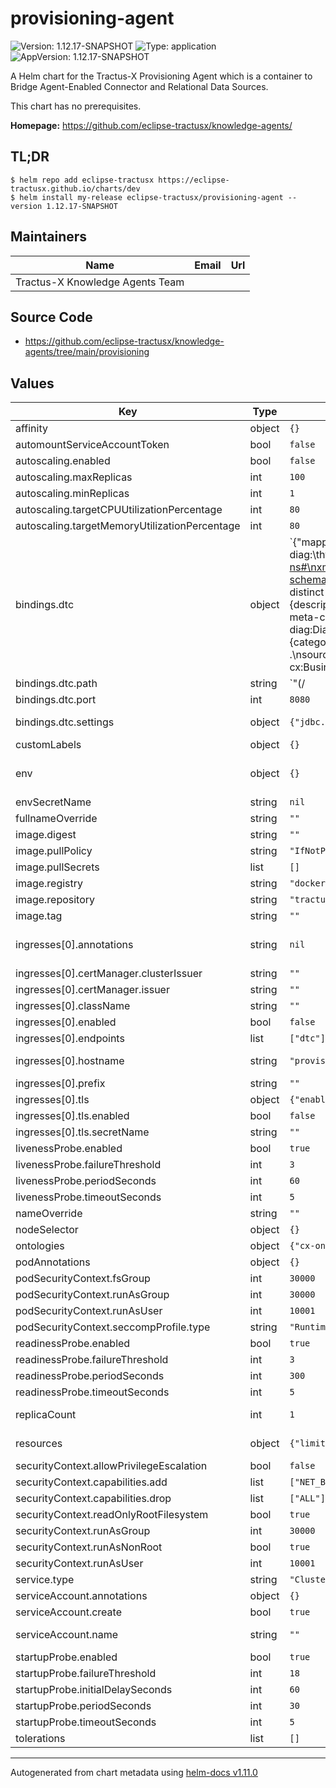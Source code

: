 <!--
 * Copyright (c) 2022,2023 Contributors to the Eclipse Foundation
 *
 * See the NOTICE file(s) distributed with this work for additional
 * information regarding copyright ownership.
 *
 * This program and the accompanying materials are made available under the
 * terms of the Apache License, Version 2.0 which is available at
 * https://www.apache.org/licenses/LICENSE-2.0.
 *
 * Unless required by applicable law or agreed to in writing, software
 * distributed under the License is distributed on an "AS IS" BASIS, WITHOUT
 * WARRANTIES OR CONDITIONS OF ANY KIND, either express or implied. See the
 * License for the specific language governing permissions and limitations
 * under the License.
 *
 * SPDX-License-Identifier: Apache-2.0

-->

# provisioning-agent

![Version: 1.12.17-SNAPSHOT](https://img.shields.io/badge/Version-1.10.2--SNAPSHOT-informational?style=flat-square) ![Type: application](https://img.shields.io/badge/Type-application-informational?style=flat-square) ![AppVersion: 1.12.17-SNAPSHOT](https://img.shields.io/badge/AppVersion-1.10.2--SNAPSHOT-informational?style=flat-square)

A Helm chart for the Tractus-X Provisioning Agent which is a container to Bridge Agent-Enabled Connector and Relational Data Sources.

This chart has no prerequisites.

**Homepage:** <https://github.com/eclipse-tractusx/knowledge-agents/>

## TL;DR
```shell
$ helm repo add eclipse-tractusx https://eclipse-tractusx.github.io/charts/dev
$ helm install my-release eclipse-tractusx/provisioning-agent --version 1.12.17-SNAPSHOT
```

## Maintainers

| Name | Email | Url |
| ---- | ------ | --- |
| Tractus-X Knowledge Agents Team |  |  |

## Source Code

* <https://github.com/eclipse-tractusx/knowledge-agents/tree/main/provisioning>

## Values

| Key | Type | Default | Description |
|-----|------|---------|-------------|
| affinity | object | `{}` | [Affinity](https://kubernetes.io/docs/concepts/scheduling-eviction/assign-pod-node/#affinity-and-anti-affinity) constrains which nodes the Pod can be scheduled on based on node labels. |
| automountServiceAccountToken | bool | `false` | Whether to [automount kubernetes API credentials](https://kubernetes.io/docs/tasks/configure-pod-container/configure-service-account/#use-the-default-service-account-to-access-the-api-server) into the pod |
| autoscaling.enabled | bool | `false` | Enables [horizontal pod autoscaling](https://kubernetes.io/docs/tasks/run-application/horizontal-pod-autoscale/https://kubernetes.io/docs/tasks/run-application/horizontal-pod-autoscale/) |
| autoscaling.maxReplicas | int | `100` | Maximum replicas if resource consumption exceeds resource threshholds |
| autoscaling.minReplicas | int | `1` | Minimal replicas if resource consumption falls below resource threshholds |
| autoscaling.targetCPUUtilizationPercentage | int | `80` | targetAverageUtilization of cpu provided to a pod |
| autoscaling.targetMemoryUtilizationPercentage | int | `80` | targetAverageUtilization of memory provided to a pod |
| bindings.dtc | object | `{"mapping":"[PrefixDeclaration]\ncx:\t\t\thttps://w3id.org/catenax/ontology#\ncx-diag:\thttps://w3id.org/catenax/ontology/diagnosis#\nowl:\t\thttp://www.w3.org/2002/07/owl#\nrdf:\t\thttp://www.w3.org/1999/02/22-rdf-syntax-ns#\nxml:\t\thttp://www.w3.org/XML/1998/namespace\nxsd:\t\thttp://www.w3.org/2001/XMLSchema#\nobda:\t\thttps://w3id.org/obda/vocabulary#\nrdfs:\t\thttp://www.w3.org/2000/01/rdf-schema#\n\n[MappingDeclaration] @collection [[\nmappingId\tdtc-meta\ntarget\t\tcx:BusinessPartner/{bpnl} rdf:type cx:BusinessPartner ; cx:BPNL {bpnl}^^xsd:string .\nsource\t\tSELECT distinct \"bpnl\" FROM \"dtc\".\"meta\"\n\nmappingId\tdtc-content\ntarget\t\tcx-diag:DTC/{id} rdf:type cx-diag:DTC ; cx-diag:Code {code}^^xsd:string ; cx-diag:Description {description}^^xsd:string ; cx-diag:PossibleCauses {possible_causes}^^xsd:string ; cx-diag:Version {lock_version}^^xsd:long .\nsource\t\tSELECT * FROM \"dtc\".\"content\"\n\nmappingId\tdtc-meta-content\ntarget\t\tcx-diag:DTC/{id} cx:provisionedBy cx:BusinessPartner/{bpnl} .\nsource\t\tSELECT \"bpnl\",\"id\" FROM \"dtc\".\"content\"\n\nmappingId\tdtc-part\ntarget\t\tcx-diag:DiagnosedPart/{entityGuid} rdf:type cx-diag:DTCPart ; cx-diag:EnDenomination {enDenomination}^^xsd:string ; cx-diag:Classification {classification}^^xsd:string ; cx-diag:Category {category}^^xsd:string.\nsource\t\tSELECT * FROM \"dtc\".\"part\"\n\nmappingId\tdtc-part-content\ntarget\t\tcx-diag:DTC/{dtc_id} cx-diag:affects cx-diag:DiagnosedPart/{part_entityGuid} .\nsource\t\tSELECT \"part_entityGuid\",\"dtc_id\" FROM \"dtc\".\"content_part\"\n\nmappingId\tdtc-meta-part\ntarget\t\tcx-diag:DiagnosedPart/{entityGuid} cx:provisionedBy cx:BusinessPartner/{bpnl} .\nsource\t\tSELECT \"bpnl\",\"entityGuid\" FROM \"dtc\".\"part\"\n]]","ontology":"cx-ontology.xml","path":"(/|$)(.*)","port":8080,"settings":{"jdbc.driver":"org.h2.Driver","jdbc.url":"jdbc:h2:file:/opt/ontop/database/db;INIT=RUNSCRIPT FROM '/opt/ontop/data/dtc.sql'","ontop.cardinalityMode":"LOOSE"}}` | Diagnostic trouble codesample endpoint/binding, for disabling, simply put dtc: {} in your values.yaml |
| bindings.dtc.path | string | `"(/|$)(.*)"` | Potential Ingress Path |
| bindings.dtc.port | int | `8080` | Exposed Service Port for the binding |
| bindings.dtc.settings | object | `{"jdbc.driver":"org.h2.Driver","jdbc.url":"jdbc:h2:file:/opt/ontop/database/db;INIT=RUNSCRIPT FROM '/opt/ontop/data/dtc.sql'","ontop.cardinalityMode":"LOOSE"}` | Settings for the binding including JDBC backend connections and meta-data directives, you should use secret references when putting passwords here |
| customLabels | object | `{}` | Additional custom Labels to add |
| env | object | `{}` | Container environment variables e.g. for configuring [JAVA_TOOL_OPTIONS](https://docs.oracle.com/javase/8/docs/technotes/guides/troubleshoot/envvars002.html) Ex.:   JAVA_TOOL_OPTIONS: >     -Dhttp.proxyHost=proxy -Dhttp.proxyPort=80 -Dhttp.nonProxyHosts="localhost|127.*|[::1]" -Dhttps.proxyHost=proxy -Dhttps.proxyPort=443 |
| envSecretName | string | `nil` | [Kubernetes Secret Resource](https://kubernetes.io/docs/concepts/configuration/secret/) name to load environment variables from |
| fullnameOverride | string | `""` | Overrides the releases full name |
| image.digest | string | `""` | Overrides the image digest |
| image.pullPolicy | string | `"IfNotPresent"` |  |
| image.pullSecrets | list | `[]` |  |
| image.registry | string | `"docker.io/"` | target registry |
| image.repository | string | `"tractusx/provisioning-agent"` | Which derivate of agent to use |
| image.tag | string | `""` | Overrides the image tag whose default is the chart appVersion |
| ingresses[0].annotations | string | `nil` | Additional ingress annotations to add, for example when implementing more complex routings you may set { nginx.ingress.kubernetes.io/rewrite-target: /$2, nginx.ingress.kubernetes.io/use-regex: "true" } |
| ingresses[0].certManager.clusterIssuer | string | `""` | If preset enables certificate generation via cert-manager cluster-wide issuer |
| ingresses[0].certManager.issuer | string | `""` | If preset enables certificate generation via cert-manager namespace scoped issuer |
| ingresses[0].className | string | `""` | Defines the [ingress class](https://kubernetes.io/docs/concepts/services-networking/ingress/#ingress-class)  to use |
| ingresses[0].enabled | bool | `false` |  |
| ingresses[0].endpoints | list | `["dtc"]` | Agent endpoints exposed by this ingress resource |
| ingresses[0].hostname | string | `"provisioning-agent.local"` | The hostname to be used to precisely map incoming traffic onto the underlying network service |
| ingresses[0].prefix | string | `""` | Optional prefix that will be prepended to the paths of the endpoints |
| ingresses[0].tls | object | `{"enabled":false,"secretName":""}` | TLS [tls class](https://kubernetes.io/docs/concepts/services-networking/ingress/#tls) applied to the ingress resource |
| ingresses[0].tls.enabled | bool | `false` | Enables TLS on the ingress resource |
| ingresses[0].tls.secretName | string | `""` | If present overwrites the default secret name |
| livenessProbe.enabled | bool | `true` | Whether to enable kubernetes [liveness-probe](https://kubernetes.io/docs/tasks/configure-pod-container/configure-liveness-readiness-startup-probes/) |
| livenessProbe.failureThreshold | int | `3` | Minimum consecutive failures for the probe to be considered failed after having succeeded |
| livenessProbe.periodSeconds | int | `60` | Number of seconds each period lasts. |
| livenessProbe.timeoutSeconds | int | `5` | number of seconds until a timeout is assumed |
| nameOverride | string | `""` | Overrides the charts name |
| nodeSelector | object | `{}` | [Node-Selector](https://kubernetes.io/docs/concepts/scheduling-eviction/assign-pod-node/#nodeselector) to constrain the Pod to nodes with specific labels. |
| ontologies | object | `{"cx-ontology.ttl":"resources/cx-ontology.ttl","cx-ontology.xml":"resources/cx-ontology.xml"}` | Ontologies to be included |
| podAnnotations | object | `{}` | [Annotations](https://kubernetes.io/docs/concepts/overview/working-with-objects/annotations/) added to deployed [pods](https://kubernetes.io/docs/concepts/workloads/pods/) |
| podSecurityContext.fsGroup | int | `30000` | The owner for volumes and any files created within volumes will belong to this guid |
| podSecurityContext.runAsGroup | int | `30000` | Processes within a pod will belong to this guid |
| podSecurityContext.runAsUser | int | `10001` | Runs all processes within a pod with a special uid |
| podSecurityContext.seccompProfile.type | string | `"RuntimeDefault"` | Restrict a Container's Syscalls with seccomp |
| readinessProbe.enabled | bool | `true` | Whether to enable kubernetes readiness-probes |
| readinessProbe.failureThreshold | int | `3` | Minimum consecutive failures for the probe to be considered failed after having succeeded |
| readinessProbe.periodSeconds | int | `300` | Number of seconds each period lasts. |
| readinessProbe.timeoutSeconds | int | `5` | number of seconds until a timeout is assumed |
| replicaCount | int | `1` | Specifies how many replicas of a deployed pod shall be created during the deployment Note: If horizontal pod autoscaling is enabled this setting has no effect |
| resources | object | `{"limits":{"cpu":"500m","memory":"512Mi"},"requests":{"cpu":"500m","memory":"512Mi"}}` | [Resource management](https://kubernetes.io/docs/concepts/configuration/manage-resources-containers/) applied to the deployed pod We recommend using 50% of CPU and 0.5Gi of memory per exported endpoint |
| securityContext.allowPrivilegeEscalation | bool | `false` | Controls [Privilege Escalation](https://kubernetes.io/docs/concepts/security/pod-security-policy/#privilege-escalation) enabling setuid binaries changing the effective user ID |
| securityContext.capabilities.add | list | `["NET_BIND_SERVICE"]` | Specifies which capabilities to add to issue specialized syscalls |
| securityContext.capabilities.drop | list | `["ALL"]` | Specifies which capabilities to drop to reduce syscall attack surface |
| securityContext.readOnlyRootFilesystem | bool | `true` | Whether the root filesystem is mounted in read-only mode |
| securityContext.runAsGroup | int | `30000` | The container's process will run with the specified uid |
| securityContext.runAsNonRoot | bool | `true` | Requires the container to run without root privileges |
| securityContext.runAsUser | int | `10001` | The container's process will run with the specified uid |
| service.type | string | `"ClusterIP"` | [Service type](https://kubernetes.io/docs/concepts/services-networking/service/#publishing-services-service-types) to expose the running application on a set of Pods as a network service. |
| serviceAccount.annotations | object | `{}` | [Annotations](https://kubernetes.io/docs/concepts/overview/working-with-objects/annotations/) to add to the service account |
| serviceAccount.create | bool | `true` | Specifies whether a [service account](https://kubernetes.io/docs/tasks/configure-pod-container/configure-service-account/) should be created per release |
| serviceAccount.name | string | `""` | The name of the service account to use. If not set and create is true, a name is generated using the release's fullname template |
| startupProbe.enabled | bool | `true` | Whether to enable kubernetes startup-probes |
| startupProbe.failureThreshold | int | `18` | Minimum consecutive failures for the probe to be considered failed after having succeeded |
| startupProbe.initialDelaySeconds | int | `60` | Number of seconds after the container has started before liveness probes are initiated. |
| startupProbe.periodSeconds | int | `30` | Number of seconds each period lasts. |
| startupProbe.timeoutSeconds | int | `5` | number of seconds until a timeout is assumed |
| tolerations | list | `[]` | [Tolerations](https://kubernetes.io/docs/concepts/scheduling-eviction/taint-and-toleration/) are applied to Pods to schedule onto nodes with matching taints. |

----------------------------------------------
Autogenerated from chart metadata using [helm-docs v1.11.0](https://github.com/norwoodj/helm-docs/releases/v1.11.0)

